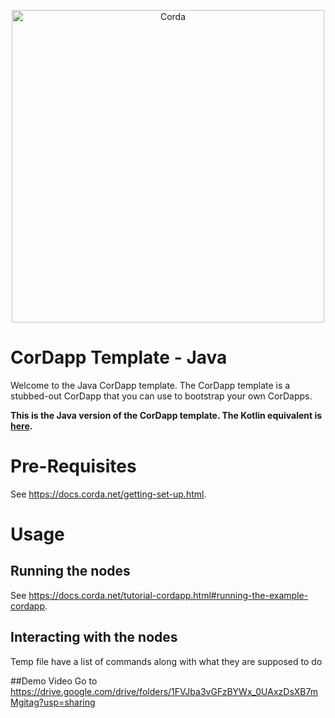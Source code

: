 <p align="center">
  <img src="https://www.corda.net/wp-content/uploads/2016/11/fg005_corda_b.png" alt="Corda" width="500">
</p>

# CorDapp Template - Java

Welcome to the Java CorDapp template. The CorDapp template is a stubbed-out CorDapp that you can use to bootstrap 
your own CorDapps.

**This is the Java version of the CorDapp template. The Kotlin equivalent is 
[here](https://github.com/corda/cordapp-template-kotlin/).**

# Pre-Requisites

See https://docs.corda.net/getting-set-up.html.

# Usage

## Running the nodes

See https://docs.corda.net/tutorial-cordapp.html#running-the-example-cordapp.

## Interacting with the nodes

Temp file have a list of commands along with what they are supposed to do

##Demo Video
Go to https://drive.google.com/drive/folders/1FVJba3vGFzBYWx_0UAxzDsXB7mMgitag?usp=sharing